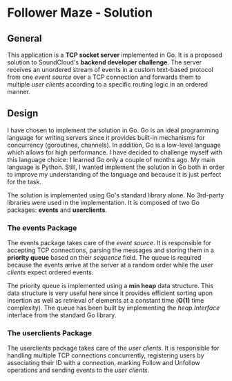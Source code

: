 # Follower Maze - Solution

## General

This application is a **TCP socket server** implemented in Go. It is a proposed solution to SoundCloud's **backend
developer challenge**. The server receives an unordered stream of events in a custom text-based protocol from one _event
source_ over a TCP connection and forwards them to multiple _user clients_ according to a specific routing logic in an
ordered manner.

## Design

I have chosen to implement the solution in Go. Go is an ideal programming language for writing servers since it provides
built-in mechanisms for concurrency (goroutines, channels). In addition, Go is a low-level language which allows for
high performance. I have decided to challenge myself with this language choice: I learned Go only a couple of months
ago. My main language is Python. Still, I wanted implement the solution in Go both in order to improve my understanding
of the language and because it is just perfect for the task.

The solution is implemented using Go's standard library alone. No 3rd-party libraries were used in the implementation.
It is composed of two Go packages: **events** and **userclients**.

### The **events** Package

The events package takes care of the _event source_. It is responsible for accepting TCP connections, parsing the
messages and storing them in a **priority queue** based on their _sequence_ field. The queue is required because the
events arrive at the server at a random order while the _user clients_ expect ordered events.

The priority queue is implemented using a **min heap** data structure. This data structure is very useful here since it
provides efficient sorting upon insertion as well as retrieval of elements at a constant time (**O(1)** time
complexity). The queue has been built by implementing the _heap.Interface_ interface from the standard Go library.

### The **userclients** Package

The userclients package takes care of the _user clients_. It is responsible for handling multiple TCP connections
concurrently, registering users by associating their ID with a connection, marking Follow and Unfollow operations and
sending events to the _user clients_.

